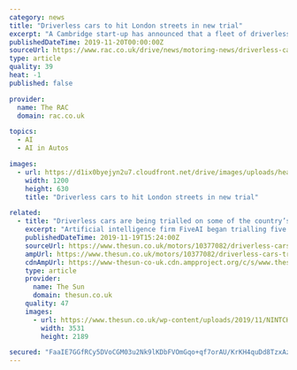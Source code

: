 ```yaml
---
category: news
title: "Driverless cars to hit London streets in new trial"
excerpt: "A Cambridge start-up has announced that a fleet of driverless cars will hit the capital’s roads. A trial of eight autonomous Jaguar I-Pace SUVs will take to streets across Zones 1–3 in London to improve their learning process. Artificial intelligence ..."
publishedDateTime: 2019-11-20T00:00:00Z
sourceUrl: https://www.rac.co.uk/drive/news/motoring-news/driverless-cars-to-hit-london-streets-in-new-trial/
type: article
quality: 39
heat: -1
published: false

provider:
  name: The RAC
  domain: rac.co.uk

topics:
  - AI
  - AI in Autos

images:
  - url: https://d1ix0byejyn2u7.cloudfront.net/drive/images/uploads/headers/ws_cropper/26_0x114_1200x629_1200x630_wayve-driverless-trial-london.jpg
    width: 1200
    height: 630
    title: "Driverless cars to hit London streets in new trial"

related:
  - title: "Driverless cars are being trialled on some of the country’s most difficult and congested roads"
    excerpt: "Artificial intelligence firm FiveAI began trialling five driverless cars in London earlier this year. The firm has been collecting data in the cars since last year and aims to start passengers trials next year."
    publishedDateTime: 2019-11-19T15:24:00Z
    sourceUrl: https://www.thesun.co.uk/motors/10377082/driverless-cars-trial/
    ampUrl: https://www.thesun.co.uk/motors/10377082/driverless-cars-trial/amp/
    cdnAmpUrl: https://www-thesun-co-uk.cdn.ampproject.org/c/s/www.thesun.co.uk/motors/10377082/driverless-cars-trial/amp/
    type: article
    provider:
      name: The Sun
      domain: thesun.co.uk
    quality: 47
    images:
      - url: https://www.thesun.co.uk/wp-content/uploads/2019/11/NINTCHDBPICT000541231387.jpg?strip=all&amp;quality=100&amp;w=1200&amp;h=800&amp;crop=1
        width: 3531
        height: 2189

secured: "FaaIE7GGfRCy5DVoCGM03u2Nk9lKDbFVOmGqo+qf7orAU/KrKH4quDd8TzxAzSd+RZwULTQyMBy4NyIPYLHXc0+kPP8QOYIHzWi0v/J/Pq3FgEt6juOVGRdj1ABQaFFT6jFAESzVwc+cOeCYOim4k/HITkEoNI3hx7XHqC2mg+ZWQXn2fjnG/U2chTBiDlV7oZxkj8PBQLd/Y3xBq6dxZj7PQ4FXqA3+JKNqooik5QOy7s0ymAzPs8aTPpuli4hQM8IeoHvghv1zBGZRr16lKw==;jvk+VdEEg5mG4oma8LR5tw=="
---
```


